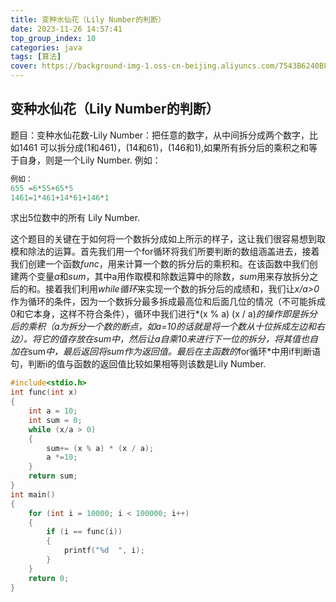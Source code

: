 ```yaml
---
title: 变种水仙花（Lily Number的判断）
date: 2023-11-26 14:57:41
top_group_index: 10
categories: java
tags: [算法]
cover: https://background-img-1.oss-cn-beijing.aliyuncs.com/7543B6240BF00948DE930B6AF078A521.jpeg
---
```

## 变种水仙花（Lily Number的判断）

题目：变种水仙花数-Lily Number：把任意的数字，从中间拆分成两个数字，比如1461 可以拆分成(1和461)，(14和61)，(146和1),如果所有拆分后的乘积之和等于自身，则是一个Lily Number.
例如：

```c
例如：
655 =6*55+65*5
1461=1*461+14*61+146*1

```

求出5位数中的所有 Lily Number.

这个题目的关键在于如何将一个数拆分成如上所示的样子，这让我们很容易想到取模和除法的运算。首先我们用一个for循环将我们所要判断的数组涵盖进去，接着我们创建一个函数*func*，用来计算一个数的拆分后的乘积和。在该函数中我们创建两个变量*a*和*sum*，其中a用作取模和除数运算中的除数，*sum*用来存放拆分之后的和。接着我们利用*while循环*来实现一个数的拆分后的成绩和，我们让*x/a>0*作为循环的条件，因为一个数拆分最多拆成最高位和后面几位的情况（不可能拆成0和它本身，这样不符合条件），循环中我们进行*(x % a)  (x / a)*的操作即是拆分后的乘积（*a*为拆分一个数的断点，如a=10的话就是将一个数从十位拆成左边和右边）。将它的值存放在sum中，然后让a自乘10来进行下一位的拆分，将其值也自加在*sum*中，最后返回将sum作为返回值。最后在主函数的*for循环*中用if判断语句，判断i的值与函数的返回值比较如果相等则该数是Lily Number.
```c
#include<stdio.h>
int func(int x)
{
	int a = 10;
	int sum = 0;
	while (x/a > 0)
	{
		sum+= (x % a) * (x / a);
		a *=10;
	}
	return sum;
}
int main()
{
	for (int i = 10000; i < 100000; i++)
	{
		if (i == func(i))
		{
			printf("%d  ", i);
		}
	}
	return 0;
}
